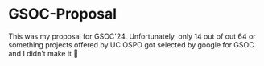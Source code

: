 # GSOC-Proposal
This was my proposal for GSOC'24. Unfortunately, only 14 out of out 64 or something projects offered by UC OSPO got selected by google for GSOC and I didn't make it 🥲
